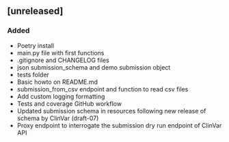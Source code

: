 ## [unreleased]
### Added
- Poetry install
- main.py file with first functions
- .gitignore and CHANGELOG files
- json submission_schema and demo submission object
- tests folder
- Basic howto on README.md
- submission_from_csv endpoint and function to read csv files
- Add custom logging formatting
- Tests and coverage GitHub workflow
- Updated submission schema in resources following new release of schema by ClinVar (draft-07)
- Proxy endpoint to interrogate the submission dry run endpoint of ClinVar API

